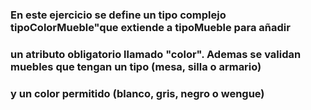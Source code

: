 ### En este ejercicio se define un tipo complejo tipoColorMueble"que extiende a tipoMueble para añadir  
### un atributo obligatorio llamado "color". Ademas se validan muebles que tengan un tipo (mesa, silla o armario)  
### y un color permitido (blanco, gris, negro o wengue)
